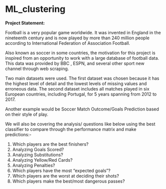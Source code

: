# ML_clustering

**Project Statement:**

Football is a very popular game worldwide. It was invented in England in the nineteenth century and  is now played by more than 240 million people according to International Federation of Association Football. 

Also known as soccer in some countries, the motivation for this project is inspired from an opportunity to work with a large database of football data. This data was provided by BBC , ESPN, and several other sport new channel through web scraping. 

Two main datasets were used. The first dataset was chosen because it has the highest level of detail and the lowest levels of missing values and erroneous data. The second dataset includes all matches played in six European countries, including Portugal, for 5 years spanning from 2012 to 2017. 

Another example would be Soccer Match Outcome/Goals Prediction based on their style of play.

We will also be covering the analysis/ questions like below using the best classifier to compare through the performance matrix and make predictions:-

1.   Which players are the best finishers?
2.   Analyzing Goals Scored?
3.   Analyzing Substitutions?
4.   Analyzing Yellow/Red Cards?
5.   Analyzing Penalties?
6.   Which players have the most “expected goals”?
7.   Which players are the worst at deciding their shots?
8.   Which players make the best/most dangerous passes?
